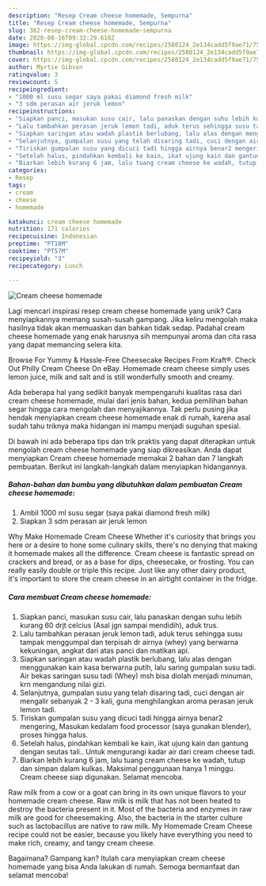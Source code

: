 ```yaml
---
description: "Resep Cream cheese homemade, Sempurna"
title: "Resep Cream cheese homemade, Sempurna"
slug: 362-resep-cream-cheese-homemade-sempurna
date: 2020-08-16T09:32:29.618Z
image: https://img-global.cpcdn.com/recipes/2580124_2e134cadd5f9ae71/751x532cq70/cream-cheese-homemade-foto-resep-utama.jpg
thumbnail: https://img-global.cpcdn.com/recipes/2580124_2e134cadd5f9ae71/751x532cq70/cream-cheese-homemade-foto-resep-utama.jpg
cover: https://img-global.cpcdn.com/recipes/2580124_2e134cadd5f9ae71/751x532cq70/cream-cheese-homemade-foto-resep-utama.jpg
author: Myrtie Gibson
ratingvalue: 3
reviewcount: 5
recipeingredient:
- "1000 ml susu segar saya pakai diamond fresh milk"
- "3 sdm perasan air jeruk lemon"
recipeinstructions:
- "Siapkan panci, masukan susu cair, lalu panaskan dengan suhu lebih kurang 60 drjt celcius (Asal jgn sampai mendidih), aduk trus."
- "Lalu tambahkan perasan jeruk lemon tadi, aduk terus sehingga susu tampak menggumpal dan terpisah dr airnya (whey) yang berwarna kekuningan, angkat dari atas panci dan matikan api."
- "Siapkan saringan atau wadah plastik berlubang, lalu alas dengan menggunakan kain kasa berwarna putih, lalu saring gumpalan susu tadi. Air bekas saringan susu tadi (Whey) msh bisa diolah menjadi minuman, krn mengandung nilai gizi."
- "Selanjutnya, gumpalan susu yang telah disaring tadi, cuci dengan air mengalir sebanyak 2 - 3 kali, guna menghilangkan aroma perasan jeruk lemon tadi."
- "Tiriskan gumpalan susu yang dicuci tadi hingga airnya benar2 mengering, Masukan kedalam food processor (saya gunakan blender), proses hingga halus."
- "Setelah halus, pindahkan kembali ke kain, ikat ujung kain dan gantung dengan seutas tali.. Untuk mengurangi kadar air dari cream cheese tadi."
- "Biarkan lebih kurang 6 jam, lalu tuang cream cheese ke wadah, tutup dan simpan dalam kulkas. Maksimal penggunaan hanya 1 minggu. Cream cheese siap digunakan. Selamat mencoba."
categories:
- Resep
tags:
- cream
- cheese
- homemade

katakunci: cream cheese homemade 
nutrition: 171 calories
recipecuisine: Indonesian
preptime: "PT18M"
cooktime: "PT57M"
recipeyield: "3"
recipecategory: Lunch

---
```



![Cream cheese homemade](https://img-global.cpcdn.com/recipes/2580124_2e134cadd5f9ae71/751x532cq70/cream-cheese-homemade-foto-resep-utama.jpg)

Lagi mencari inspirasi resep cream cheese homemade yang unik? Cara menyiapkannya memang susah-susah gampang. Jika keliru mengolah maka hasilnya tidak akan memuaskan dan bahkan tidak sedap. Padahal cream cheese homemade yang enak harusnya sih mempunyai aroma dan cita rasa yang dapat memancing selera kita.

Browse For Yummy &amp; Hassle-Free Cheesecake Recipes From Kraft®. Check Out Philly Cream Cheese On eBay. Homemade cream cheese simply uses lemon juice, milk and salt and is still wonderfully smooth and creamy.

Ada beberapa hal yang sedikit banyak mempengaruhi kualitas rasa dari cream cheese homemade, mulai dari jenis bahan, kedua pemilihan bahan segar hingga cara mengolah dan menyajikannya. Tak perlu pusing jika hendak menyiapkan cream cheese homemade enak di rumah, karena asal sudah tahu triknya maka hidangan ini mampu menjadi suguhan spesial.


Di bawah ini ada beberapa tips dan trik praktis yang dapat diterapkan untuk mengolah cream cheese homemade yang siap dikreasikan. Anda dapat menyiapkan Cream cheese homemade memakai 2 bahan dan 7 langkah pembuatan. Berikut ini langkah-langkah dalam menyiapkan hidangannya.

<!--inarticleads1-->

##### Bahan-bahan dan bumbu yang dibutuhkan dalam pembuatan Cream cheese homemade:

1. Ambil 1000 ml susu segar (saya pakai diamond fresh milk)
1. Siapkan 3 sdm perasan air jeruk lemon


Why Make Homemade Cream Cheese Whether it&#39;s curiosity that brings you here or a desire to hone some culinary skills, there&#39;s no denying that making it homemade makes all the difference. Cream cheese is fantastic spread on crackers and bread, or as a base for dips, cheesecake, or frosting. You can really easily double or triple this recipe. Just like any other dairy product, it&#39;s important to store the cream cheese in an airtight container in the fridge. 

<!--inarticleads2-->

##### Cara membuat Cream cheese homemade:

1. Siapkan panci, masukan susu cair, lalu panaskan dengan suhu lebih kurang 60 drjt celcius (Asal jgn sampai mendidih), aduk trus.
1. Lalu tambahkan perasan jeruk lemon tadi, aduk terus sehingga susu tampak menggumpal dan terpisah dr airnya (whey) yang berwarna kekuningan, angkat dari atas panci dan matikan api.
1. Siapkan saringan atau wadah plastik berlubang, lalu alas dengan menggunakan kain kasa berwarna putih, lalu saring gumpalan susu tadi. Air bekas saringan susu tadi (Whey) msh bisa diolah menjadi minuman, krn mengandung nilai gizi.
1. Selanjutnya, gumpalan susu yang telah disaring tadi, cuci dengan air mengalir sebanyak 2 - 3 kali, guna menghilangkan aroma perasan jeruk lemon tadi.
1. Tiriskan gumpalan susu yang dicuci tadi hingga airnya benar2 mengering, Masukan kedalam food processor (saya gunakan blender), proses hingga halus.
1. Setelah halus, pindahkan kembali ke kain, ikat ujung kain dan gantung dengan seutas tali.. Untuk mengurangi kadar air dari cream cheese tadi.
1. Biarkan lebih kurang 6 jam, lalu tuang cream cheese ke wadah, tutup dan simpan dalam kulkas. Maksimal penggunaan hanya 1 minggu. Cream cheese siap digunakan. Selamat mencoba.


Raw milk from a cow or a goat can bring in its own unique flavors to your homemade cream cheese. Raw milk is milk that has not been heated to destroy the bacteria present in it. Most of the bacteria and enzymes in raw milk are good for cheesemaking. Also, the bacteria in the starter culture such as lactobacillus are native to raw milk. My Homemade Cream Cheese recipe could not be easier, because you likely have everything you need to make rich, creamy, and tangy cream cheese. 

Bagaimana? Gampang kan? Itulah cara menyiapkan cream cheese homemade yang bisa Anda lakukan di rumah. Semoga bermanfaat dan selamat mencoba!
